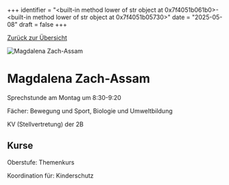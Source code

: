 
+++
identifier = "<built-in method lower of str object at 0x7f4051b061b0>-<built-in method lower of str object at 0x7f4051b05730>"
date = "2025-05-08"
draft = false
+++

 [Zurück zur Übersicht](/schule/personen/)

<div class="row">
<div class="column">
<img src="/images/personal/Zach-Assam.jpg" alt="Magdalena Zach-Assam"> 
</div>
<div class="column">

# Magdalena Zach-Assam

Sprechstunde am Montag um 8:30-9:20

Fächer: Bewegung und Sport,  Biologie und Umweltbildung



KV (Stellvertretung) der 2B

## Kurse



Oberstufe: Themenkurs

Koordination für: Kinderschutz

</div>
</div> 

